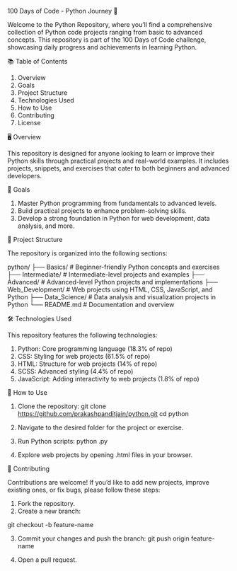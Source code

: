 100 Days of Code - Python Journey 🚀

Welcome to the Python Repository, where you’ll find a comprehensive collection of Python code projects ranging from basic to advanced concepts. This repository is part of the 100 Days of Code challenge, showcasing daily progress and achievements in learning Python.

📚 Table of Contents

1. Overview
2. Goals
3. Project Structure
4. Technologies Used
5. How to Use
6. Contributing
7. License


🖥️ Overview

This repository is designed for anyone looking to learn or improve their Python skills through practical projects and real-world examples. It includes projects, snippets, and exercises that cater to both beginners and advanced developers.

🎯 Goals

1. Master Python programming from fundamentals to advanced levels.
2. Build practical projects to enhance problem-solving skills.
3. Develop a strong foundation in Python for web development, data analysis, and more.

📂 Project Structure

The repository is organized into the following sections:

python/
├── Basics/            # Beginner-friendly Python concepts and exercises
├── Intermediate/      # Intermediate-level projects and examples
├── Advanced/          # Advanced-level Python projects and implementations
├── Web_Development/   # Web projects using HTML, CSS, JavaScript, and Python
├── Data_Science/      # Data analysis and visualization projects in Python
└── README.md          # Documentation and overview

🛠️ Technologies Used

This repository features the following technologies:

1. Python: Core programming language (18.3% of repo)
2. CSS: Styling for web projects (61.5% of repo)
3. HTML: Structure for web projects (14% of repo)
4. SCSS: Advanced styling (4.4% of repo)
5. JavaScript: Adding interactivity to web projects (1.8% of repo)

🚀 How to Use

1. Clone the repository:
git clone https://github.com/prakashpanditjain/python.git
cd python

2. Navigate to the desired folder for the project or exercise.

3. Run Python scripts:
python <filename>.py


4. Explore web projects by opening .html files in your browser.

🤝 Contributing

Contributions are welcome! If you’d like to add new projects, improve existing ones, or fix bugs, please follow these steps:

1. Fork the repository.
2. Create a new branch:
  
git checkout -b feature-name

3. Commit your changes and push the branch:
   git push origin feature-name

4. Open a pull request.
